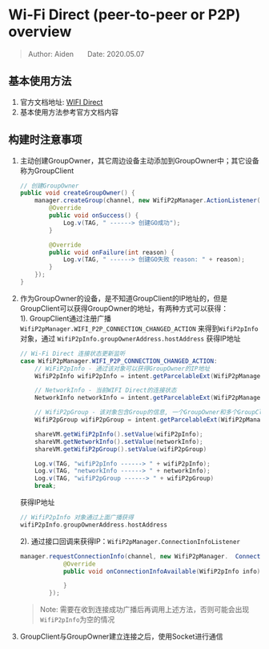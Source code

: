 # Wi-Fi Direct (peer-to-peer or P2P) overview

>Author: Aiden&#160;&#160;&#160;&#160;&#160;&#160;&#160;Date: 2020.05.07

## 基本使用方法  

1. 官方文档地址: [WIFI Direct](https://developer.android.google.cn/guide/topics/connectivity/wifip2p)
2. 基本使用方法参考官方文档内容  

## 构建时注意事项  

1. 主动创建GroupOwner，其它周边设备主动添加到GroupOwner中；其它设备称为GroupClient  

    ```java
    // 创建GroupOwner
    public void createGroupOwner() {
        manager.createGroup(channel, new WifiP2pManager.ActionListener() {
            @Override
            public void onSuccess() {
                Log.v(TAG, " ------> 创建GO成功");
            }

            @Override
            public void onFailure(int reason) {
                Log.v(TAG, " ------> 创建GO失败 reason: " + reason);
            }
        });
    }
    ```

2. 作为GroupOwner的设备，是不知道GroupClient的IP地址的，但是GroupClient可以获得GroupOwner的地址，有两种方式可以获得：  
1). GroupClient通过注册广播 `WifiP2pManager.WIFI_P2P_CONNECTION_CHANGED_ACTION` 来得到`WifiP2pInfo`对象，通过 `WifiP2pInfo.groupOwnerAddress.hostAddress` 获得IP地址  

    ```java
    // Wi-Fi Direct 连接状态更新监听
    case WifiP2pManager.WIFI_P2P_CONNECTION_CHANGED_ACTION:
        // WiFiP2pInfo - 通过该对象可以获得GroupOwner的IP地址
        WifiP2pInfo wifiP2pInfo = intent.getParcelableExt(WifiP2pManager.EXTRA_WIFI_P2P_INFO);

        // NetworkInfo - 当前WIFI Direct的连接状态
        NetworkInfo networkInfo = intent.getParcelableExt(WifiP2pManager.EXTRA_NETWORK_INFO);

        // WifiP2pGroup - 该对象包含Group的信息, 一个GroupOwner和多个GroupClient
        WifiP2pGroup wifiP2pGroup = intent.getParcelableExt(WifiP2pManager.EXTRA_WIFI_P2P_GROUP)

        shareVM.getWifiP2pInfo().setValue(wifiP2pInfo);
        shareVM.getNetworkInfo().setValue(networkInfo);
        shareVM.getWifiP2pGroup().setValue(wifiP2pGroup)

        Log.v(TAG, "wifiP2pInfo ------> " + wifiP2pInfo);
        Log.v(TAG, "networkInfo ------> " + networkInfo);
        Log.v(TAG, "wifiP2pGroup ------> " + wifiP2pGroup)
        break;
    ```

    获得IP地址

    ```kotlin
    // WifiP2pInfo 对象通过上面广播获得
    wifiP2pInfo.groupOwnerAddress.hostAddress
    ```

    2). 通过接口回调来获得IP：`WifiP2pManager.ConnectionInfoListener`  

    ```java
    manager.requestConnectionInfo(channel, new WifiP2pManager.  ConnectionInfoListener() {
                @Override
                public void onConnectionInfoAvailable(WifiP2pInfo info) {

                }
            });
    ```

    >Note: 需要在收到连接成功广播后再调用上述方法，否则可能会出现`WifiP2pInfo`为空的情况  

3. GroupClient与GroupOwner建立连接之后，使用Socket进行通信
